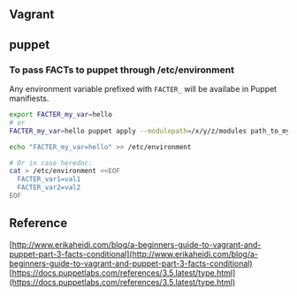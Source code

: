 ## Vagrant

## puppet
### To pass FACTs to puppet through /etc/environment
Any environment variable prefixed with `FACTER_` will be availabe in Puppet manifiests. 
```bash
export FACTER_my_var=hello
# or
FACTER_my_var=hello puppet apply --modulepath=/x/y/z/modules path_to_my.pp

echo "FACTER_my_var=hello" >> /etc/environment

# Or in case heredoc:
cat > /etc/environment <<EOF
  FACTER_var1=val1
  FACTER_var2=val2
EOF
```

## Reference
[http://www.erikaheidi.com/blog/a-beginners-guide-to-vagrant-and-puppet-part-3-facts-conditional](http://www.erikaheidi.com/blog/a-beginners-guide-to-vagrant-and-puppet-part-3-facts-conditional)
[https://docs.puppetlabs.com/references/3.5.latest/type.html](https://docs.puppetlabs.com/references/3.5.latest/type.html)
